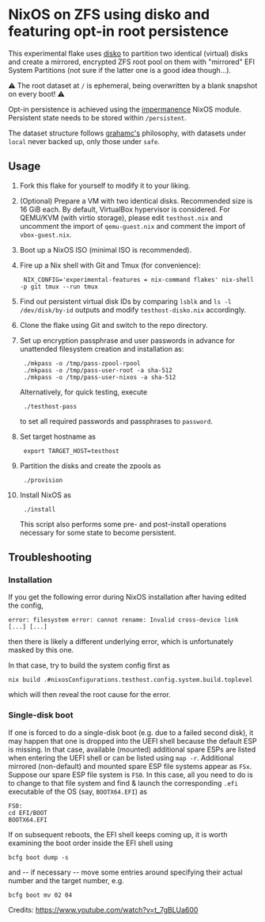 # NixOS on ZFS using disko and featuring opt-in root persistence

This experimental flake uses [disko](https://github.com/nix-community/disko) to partition two identical (virtual) disks and create a mirrored, encrypted ZFS root pool on them with "mirrored" EFI System Partitions (not sure if the latter one is a good idea though...).

:warning: The root dataset at `/` is ephemeral, being overwritten by a blank snapshot on every boot! :warning:

Opt-in persistence is achieved using the [impermanence](https://github.com/nix-community/impermanence) NixOS module. Persistent state needs to be stored within `/persistent`.

The dataset structure follows [grahamc's](https://grahamc.com/blog/erase-your-darlings/) philosophy, with datasets under `local` never backed up, only those under `safe`.

## Usage

1. Fork this flake for yourself to modify it to your liking.
2. (Optional) Prepare a VM with two identical disks. Recommended size is 16 GiB each. By default, VirtualBox hypervisor is considered. For QEMU/KVM (with virtio storage), please edit `testhost.nix` and uncomment the import of `qemu-guest.nix` and comment the import of `vbox-guest.nix`.
3. Boot up a NixOS ISO (minimal ISO is recommended).
4. Fire up a Nix shell with Git and Tmux (for convenience):

        NIX_CONFIG='experimental-features = nix-command flakes' nix-shell -p git tmux --run tmux

5. Find out persistent virtual disk IDs by comparing `lsblk` and `ls -l /dev/disk/by-id` outputs and modify `testhost-disko.nix` accordingly.
6. Clone the flake using Git and switch to the repo directory.
7. Set up encryption passphrase and user passwords in advance for unattended filesystem creation and installation as:

        ./mkpass -o /tmp/pass-zpool-rpool
        ./mkpass -o /tmp/pass-user-root -a sha-512
        ./mkpass -o /tmp/pass-user-nixos -a sha-512

   Alternatively, for quick testing, execute

        ./testhost-pass

   to set all required passwords and passphrases to `password`.

8. Set target hostname as

        export TARGET_HOST=testhost

8. Partition the disks and create the zpools as

        ./provision

9. Install NixOS as

        ./install

   This script also performs some pre- and post-install operations necessary for some state to become persistent.

## Troubleshooting

### Installation

If you get the following error during NixOS installation after having edited the config,

    error: filesystem error: cannot rename: Invalid cross-device link [...] [...]

then there is likely a different underlying error, which is unfortunately masked by this one.

In that case, try to build the system config first as

    nix build .#nixosConfigurations.testhost.config.system.build.toplevel

which will then reveal the root cause for the error.

### Single-disk boot

If one is forced to do a single-disk boot (e.g. due to a failed second disk),
it may happen that one is dropped into the UEFI shell because the default ESP
is missing. In that case, available (mounted) additional spare ESPs are listed when
entering the UEFI shell or can be listed using `map -r`. Additional mirrored
(non-default) and mounted spare ESP file systems appear as `FSx`. Suppose our
spare ESP file system is `FS0`. In this case, all you need to do is to change
to that file system and find & launch the corresponding `.efi` executable of
the OS (say, `BOOTX64.EFI`) as

    FS0:
    cd EFI/BOOT
    BOOTX64.EFI

If on subsequent reboots, the EFI shell keeps coming up, it is worth examining
the boot order inside the EFI shell using

    bcfg boot dump -s

and -- if necessary -- move some entries around specifying their actual number
and the target number, e.g.

    bcfg boot mv 02 04

Credits: https://www.youtube.com/watch?v=t_7gBLUa600

